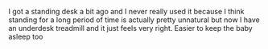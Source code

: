 I got a standing desk a bit ago and I never really used it because I think standing for a long period of time is actually pretty unnatural but now I have an underdesk treadmill and it just feels very right. Easier to keep the baby asleep too

